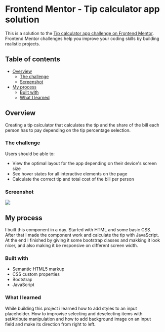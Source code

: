 # Frontend Mentor - Tip calculator app solution

This is a solution to the [Tip calculator app challenge on Frontend Mentor](https://www.frontendmentor.io/challenges/tip-calculator-app-ugJNGbJUX). Frontend Mentor challenges help you improve your coding skills by building realistic projects.

## Table of contents

- [Overview](#overview)
  - [The challenge](#the-challenge)
  - [Screenshot](#screenshot)
- [My process](#my-process)
  - [Built with](#built-with)
  - [What I learned](#what-i-learned)
 
## Overview

Creating a tip calculator that calculates the tip and the share of the bill each person has to pay depending on the tip percentage selection.

### The challenge

Users should be able to:

- View the optimal layout for the app depending on their device's screen size
- See hover states for all interactive elements on the page
- Calculate the correct tip and total cost of the bill per person

### Screenshot

![](./screenshots)

## My process

I built this component in a day. Started with HTML and some basic CSS. After that I made the component work and calculate the tip with JavaScript. At the end I finished by giving it some bootstrap classes and makking it look nicer, and also making it be responsive on different screen width.

### Built with

- Semantic HTML5 markup
- CSS custom properties
- Bootstrap
- JavaScript

### What I learned

While building this project i learned how to add styles to an input placeholder. How to improvise selecting and deselecting items with setAtribute manipulation and how to add background image on an input field and make its direction from right to left.

